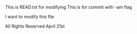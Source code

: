 This is READ.txt for modifying
This is for commit with -am flag

I want to modify this file



All Rights Reserved April 21st
